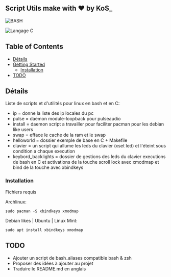## Script Utils make with ❤ by KoS_

![BASH](https://tecadmin.net/tutorial/wp-content/uploads/2017/09/bash-logo.jpg)

![Langage C](https://cms-informatic.com/wp-content/uploads/2020/01/logo-langage-C.png)

## Table of Contents

* [Détails](#détails)
* [Getting Started](#getting-started)
	* [Installation](#installation)
* [TODO](#todo)


## Détails

Liste de scripts et d'utilités pour linux en bash et en C:

* ip = donne la liste des ip locales du pc
* pulse = daemon module-loopback pour pulseaudio
* install = daemon script a travailler pour faciliter pacman pour les debian like users
* swap = efface le cache de la ram et le swap
* helloworld = dossier exemple de base en C + Makefile
* clavier = un script qui allume les leds du clavier (xset led) et l'éteint sous condition a chaque execution
* keybord_backlights = dossier de gestions des leds du clavier executions de bash en C et activations de la touche scroll lock avec xmodmap et bind de la touche avec xbindkeys


### Installation

Fichiers requis

Archlinux:

	sudo pacman -S xbindkeys xmodmap

Debian likes | Ubuntu | Linux Mint:

	sudo apt install xbindkeys xmodmap

## TODO

* Ajouter un script de bash_aliases compatible bash & zsh
* Proposer des idées à ajouter au projet
* Traduire le README.md en anglais
